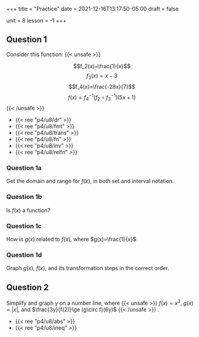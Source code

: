 +++
title = "Practice"
date = 2021-12-16T13:17:50-05:00
draft = false

unit = 8
lesson = -1
+++

## Question 1

Consider this function:
{{< unsafe >}}
<!--$$f(x)=\frac{-27}{(7^{-1})(x-(-3)^3)}$$-->
$$f_2(x)=\frac{1}{x}$$
$$f_3(x)=x-3$$
$$f_4(x)=\frac{-28x}{7}$$
$$f(x)=f_4^{-1}(f_2\circ f_3^{-1})(5x+1)$$
{{< /unsafe >}}

- {{< ree "p4/u8/dr" >}}
- {{< ree "p4/u8/fmt" >}}
- {{< ree "p4/u8/trans" >}}
- {{< ree "p4/u8/fn" >}}
- {{< ree "p4/u8/inv" >}}
- {{< ree "p4/u8/relfn" >}}

### Question 1a

Get the domain and range for $f(x)$,
in both set and interval notation.

### Question 1b

Is $f(x)$ a function?

### Question 1c

How is $g(x)$ related to $f(x)$,
where $g(x)=\frac{1}{x}$

### Question 1d

Graph $g(x)$, $f(x)$, and its transformation steps in the correct order.

## Question 2

Simplify and graph $y$ on a number line,
where
{{< unsafe >}}
$f(x)=x^3$,
$g(x)=|x|$, and
$\frac{3y}{f(2)}\ge (g\circ f)(6y)$
{{< /unsafe >}}
.

- {{< ree "p4/u8/abs" >}}
- {{< ree "p4/u8/ineq" >}}

